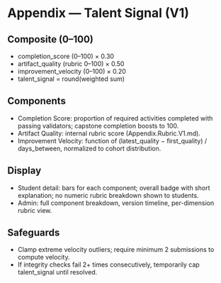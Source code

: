 # Appendix — Talent Signal (V1)

## Composite (0–100)
- completion_score (0–100) × 0.30
- artifact_quality (rubric 0–100) × 0.50
- improvement_velocity (0–100) × 0.20
- talent_signal = round(weighted sum)

## Components
- Completion Score: proportion of required activities completed with passing validators; capstone completion boosts to 100.
- Artifact Quality: internal rubric score (Appendix.Rubric.V1.md).
- Improvement Velocity: function of (latest_quality − first_quality) / days_between, normalized to cohort distribution.

## Display
- Student detail: bars for each component; overall badge with short explanation; no numeric rubric breakdown shown to students.
- Admin: full component breakdown, version timeline, per-dimension rubric view.

## Safeguards
- Clamp extreme velocity outliers; require minimum 2 submissions to compute velocity.
- If integrity checks fail 2+ times consecutively, temporarily cap talent_signal until resolved.


